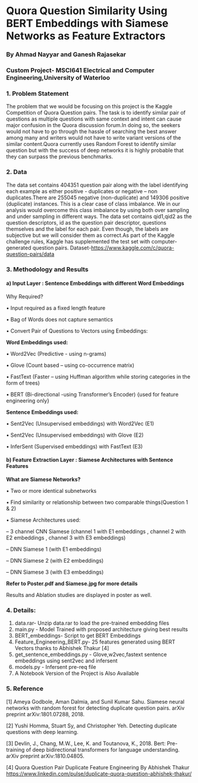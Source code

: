 # Quora Question Similarity Using BERT Embeddings with Siamese Networks as Feature Extractors
### By Ahmad Nayyar and Ganesh Rajasekar
### Custom Project- MSCI641 Electrical and Computer Engineering,University of Waterloo

### 1. Problem Statement

The problem that we would be focusing on this project is the Kaggle Competition of Quora
Question pairs. The task is to identify similar pair of questions as multiple questions with same
context and intent can cause major confusion in the Quora discussion forum.In doing so, the seekers
would not have to go through the hassle of searching the best answer among many and writers
would not have to write variant versions of the similar content.Quora currently uses Random Forest
to identify similar question but with the success of deep networks it is highly probable that they
can surpass the previous benchmarks.

### 2. Data

The data set contains 404351 question pair along with the label identifying each example as either
positive - duplicates or negative – non duplicates.There are 255045 negative (non-duplicate) and
149306 positive (duplicate) instances. This is a clear case of class imbalance. We in our analysis
would overcome this class imbalance by using both over sampling and under sampling in different
ways. The data set contains qid1,qid2 as the question descriptors, id as the question pair descriptor,
questions themselves and the label for each pair. Even though, the labels are subjective but we
will consider them as correct.As part of the Kaggle challenge rules, Kaggle has supplemented the
test set with computer-generated question pairs.
Dataset-https://www.kaggle.com/c/quora-question-pairs/data


### 3. Methodology and Results
#### a) Input Layer : Sentence Embeddings with different Word Embeddings

Why Required?

• Input required as a fixed length feature

• Bag of Words does not capture semantics

• Convert Pair of Questions to Vectors using Embeddings:

**Word Embeddings used:**

• Word2Vec (Predictive - using n-grams)

• Glove (Count based – using co-occurrence matrix)

• FastText (Faster – using Huffman algorithm while storing categories in the form of trees)

• BERT (Bi-directional -using Transformer’s Encoder) {used for feature engineering only}

**Sentence Embeddings used:**

• Sent2Vec (Unsupervised embeddings) with Word2Vec (E1)

• Sent2Vec (Unsupervised embeddings) with Glove (E2)

• InferSent (Supervised embeddings) with FastText (E3)

#### b) Feature Extraction Layer : Siamese Architectures with Sentence Features

**What are Siamese Networks?**

• Two or more identical subnetworks

• Find similarity or relationship between two comparable things(Question 1 & 2)

• Siamese Architectures used:

– 3 channel CNN Siamese (channel 1 with E1 embeddings , channel 2 with E2
embeddings , channel 3 with E3 embeddings)

– DNN Siamese 1 (with E1 embeddings)

– DNN Siamese 2 (with E2 embeddings)

– DNN Siamese 3 (with E3 embeddings)

**Refer to Poster.pdf and Siamese.jpg for more details**

Results and Ablation studies are displayed in poster as well.
### 4. Details:
 1. data.rar- Unzip data.rar to load the pre-trained embedding files
 2. main.py - Model Trained with proposed architecture giving best results
 3. BERT_embeddings- Script to get BERT Embeddings
 4. Feature_Engineering_BERT.py- 25 features generated using BERT Vectors thanks to Abhishek Thakur [4]
 5. get_sentence_embeddings.py - Glove,w2vec,fastext sentence embeddings using sent2vec and infersent
 6. models.py - Infersent pre-req file
 7. A Notebook Version of the Project is Also Available
 
### 5. Reference
[1] Ameya Godbole, Aman Dalmia, and Sunil Kumar Sahu. Siamese neural networks with
random forest for detecting duplicate question pairs. arXiv preprint arXiv:1801.07288, 2018.

[2] Yushi Homma, Stuart Sy, and Christopher Yeh. Detecting duplicate questions with deep
learning.

[3] Devlin, J., Chang, M.W., Lee, K. and Toutanova, K., 2018. Bert: Pre-training of deep
bidirectional transformers for language understanding. arXiv preprint arXiv:1810.04805.

[4] Quora Question Pair Duplicate Feature Engineering By Abhishek Thakur
https://www.linkedin.com/pulse/duplicate-quora-question-abhishek-thakur/
